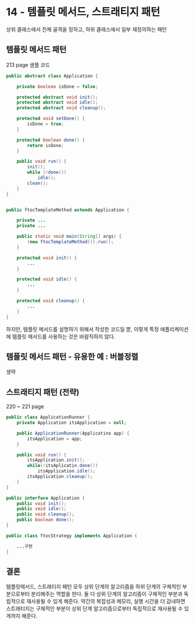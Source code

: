 # 14 - 템플릿 메서드, 스트래티지 패턴

상위 클래스에서 전체 골격을 정하고, 하위 클래스에서 일부 재정의하는 패턴

## 템플릿 메서드 패턴

213 page 샘플 코드

````java
public abstract class Application {

    private boolean isDone = false;

    protected abstract void init();
    protected abstract void idle();
    protected abstract void cleanup();

    protected void setDone() {
        isDone = true;
    }

    protected boolean done() {
        return isDone;
    }

    public void run() {
        init();
        while (!done())
            idle();
        clean();
    }
}


public ftocTemplateMethod extends Application {

    private ...
    private ...

    public static void main(String[] args) {
        (new ftocTemplateMethod()).run();
    }

    protected void init() {
        ...
    }

    protected void idle() {
        ...
    }

    protected void cleanup() {
        ...
    }
}
````

하지만, 템플릿 메서드를 설명하기 위해서 작성한 코드일 뿐, 이렇게 특정 애플리케이션에 템플릿 메서드를 사용하는 것은 바람직하지 않다.


## 템플릿 메서드 패턴 - 유용한 예 : 버블정렬

생략


## 스트래티지 패턴 (전략)

220 ~ 221 page


````java
public class ApplicationRunner {
    private Application itsApplication = null;

    public ApplicationRunner(Applicatino app) {
        itsApplication = app;
    }

    public void run() {
        itsApplication.init();
        while(!itsAplicatin.done())
            itsApplication.idle();
        itsApplication.cleanup();
    }
}

public interface Application {
    public void init();
    public void idle();
    public void cleanup();
    public boolean done();
}

public class ftocStrategy implements Application {

    ...구현
}
````

## 결론

템플릿메서드, 스트래티지 패턴 모두 상위 단계의 알고리즘을 하위 단계의 구체적인 부분으로부터 분리해주는 역할을 한다. 둘 다 상위 단계의 알고리즘이 구체적인 부분과 독립적으로 재사용될 수 있게 해준다. 약간의 복잡성과 메모리, 실행 시간을 더 감내하면 스트래티지는 구체적인 부분이 상위 단계 알고리즘으로부터 독립적으로 재사용될 수 있게까지 해준다. 
